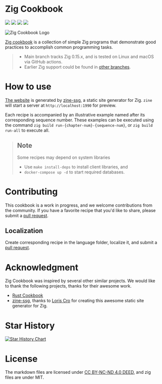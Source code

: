 # Zig Cookbook

[![](https://img.shields.io/discord/1155469703846834187?label=Chat%20on%20Discord)](https://discord.gg/bAehMGPb2R)
[![](https://img.shields.io/github/stars/zigcc/zig-cookbook?style=square&color=#30a14e)](https://github.com/zigcc/zig-cookbook/stargazers)
[![](https://github.com/zigcc/zig-cookbook/actions/workflows/ci.yml/badge.svg)](https://github.com/zigcc/zig-cookbook/actions/workflows/ci.yml)
[![](https://github.com/zigcc/zig-cookbook/actions/workflows/pages.yml/badge.svg)](https://github.com/zigcc/zig-cookbook/actions/workflows/pages.yml)

![Zig Cookbook Logo](./assets/images/logo.webp)

[Zig cookbook](https://github.com/zigcc/zig-cookbook) is a collection of simple Zig programs that demonstrate good practices to accomplish common programming tasks.

> - Main branch tracks Zig 0.15.x, and is tested on Linux and macOS via GitHub actions.
> - Earlier Zig support could be found in [other branches](https://github.com/zigcc/zig-cookbook/branches).

# How to use

[The website](https://cookbook.ziglang.cc/) is generated by [zine-ssg](https://zine-ssg.io), a static site generator for Zig. `zine` will start a server at `http://localhost:1990` for preview.

Each recipe is accompanied by an illustrative example named after its corresponding sequence number. These examples can be executed using the command `zig build run-{chapter-num}-{sequence-num}`, or `zig build run-all` to execute all.

> ## Note
>
> Some recipes may depend on system libraries
>
> - Use `make install-deps` to install client libraries, and
> - `docker-compose up -d` to start required databases.

# Contributing

This cookbook is a work in progress, and we welcome contributions from the community. If you have a favorite recipe that you'd like to share, please submit a [pull request](https://github.com/zigcc/zig-cookbook/pulls).

## Localization

Create corresponding recipe in the language folder, localize it, and submit a [pull request](https://github.com/zigcc/zig-cookbook/pulls).

# Acknowledgment

Zig Cookbook was inspired by several other similar projects. We would like to thank the following projects, thanks for their awesome work.

- [Rust Cookbook](https://github.com/rust-lang-nursery/rust-cookbook)
- [zine-ssg](https://zine-ssg.io), thanks to [Loris Cro](https://github.com/kristoff-it) for creating this awesome static site generator for Zig.

# Star History

[![Star History Chart](https://api.star-history.com/svg?repos=zigcc/zig-cookbook&type=Date)](https://www.star-history.com/#zigcc/zig-cookbook&Date)

# License

The markdown files are licensed under [CC BY-NC-ND 4.0 DEED](https://creativecommons.org/licenses/by-nc-nd/4.0/), and zig files are under MIT.
